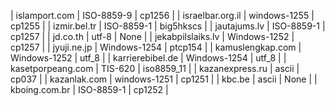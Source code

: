 | islamport.com | ISO-8859-9 | cp1256 |
| israelbar.org.il | windows-1255 | cp1255 |
| izmir.bel.tr | ISO-8859-1 | big5hkscs |
| jautajums.lv | ISO-8859-1 | cp1257 |
| jd.co.th | utf-8 | None |
| jekabpilslaiks.lv | Windows-1252 | cp1257 |
| jyuji.ne.jp | Windows-1254 | ptcp154 |
| kamuslengkap.com | Windows-1252 | utf_8 |
| karrierebibel.de | Windows-1254 | utf_8 |
| kasetporpeang.com | TIS-620 | iso8859_11 |
| kazanexpress.ru | ascii | cp037 |
| kazanlak.com | windows-1251 | cp1251 |
| kbc.be | ascii | None |
| kboing.com.br | ISO-8859-1 | cp1252 |
